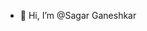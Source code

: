 - 👋 Hi, I’m @Sagar Ganeshkar


<!---
SagarGaneshkar/SagarGaneshkar is a ✨ special ✨ repository because its `README.md` (this file) appears on your GitHub profile.
You can click the Preview link to take a look at your changes.
--->
